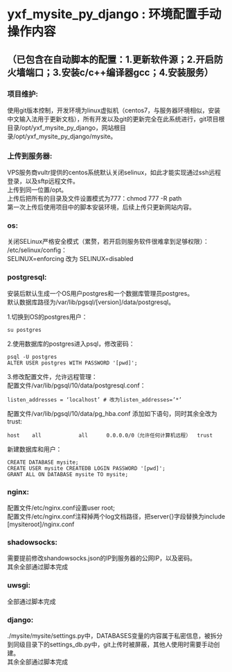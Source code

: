 yxf_mysite_py_django : 环境配置手动操作内容
=========================================================
（已包含在自动脚本的配置：1.更新软件源；2.开启防火墙端口；3.安装c/c++编译器gcc；4.安装服务）  
------------

### 项目维护:
使用git版本控制，开发环境为linux虚拟机（centos7，与服务器环境相似，安装中文输入法用于更新文档），所有开发以及git的更新完全在此系统进行，git项目根目录/opt/yxf_mysite_py_django，网站根目录/opt/yxf_mysite_py_django/mysite。  

### 上传到服务器:
VPS服务商vultr提供的centos系统默认关闭selinux，如此才能实现通过ssh远程登录，以及sftp远程文件。  
上传到同一位置/opt。  
上传后把所有的目录及文件设置模式为777：chmod 777 -R path  
第一次上传后使用项目中的脚本安装环境，后续上传只更新网站内容。  

### os:
关闭SELinux严格安全模式（累赘，若开启则服务软件很难拿到足够权限）：  
/etc/selinux/config：  
SELINUX=enforcing 改为 SELINUX=disabled  

### postgresql:
安装后默认生成一个OS用户postgres和一个数据库管理员postgres。  
默认数据库路径为/var/lib/pgsql/[version]/data/postgresql。  

1.切换到OS的postgres用户：   
 
	su postgres  
	
2.使用数据库的postgres进入psql，修改密码：  

	psql -U postgres  
	ALTER USER postgres WITH PASSWORD '[pwd]';  

3.修改配置文件，允许远程管理：  
配置文件/var/lib/pgsql/10/data/postgresql.conf：   
 
	listen_addresses = ‘localhost’ # 改为listen_addresses=’*’   
	
配置文件/var/lib/pgsql/10/data/pg_hba.conf 添加如下语句，同时其余全改为trust:  

	host    all            all      0.0.0.0/0（允许任何计算机远程）  trust  

新建数据库和用户：  

	CREATE DATABASE mysite;  
	CREATE USER mysite CREATEDB LOGIN PASSWORD '[pwd]';  
	GRANT ALL ON DATABASE mysite TO mysite;  
	  
### nginx:
配置文件/etc/nginx.conf设置user root;  
配置文件/etc/nginx.conf注释掉两个log文档路径，把server{}字段替换为include [mysiteroot]/nginx.conf  

### shadowsocks:
需要提前修改shandowsocks.json的IP到服务器的公网IP，以及密码。  
其余全部通过脚本完成  

### uwsgi:
全部通过脚本完成  

### django:
./mysite/mysite/settings.py中，DATABASES变量的内容属于私密信息，被拆分到同级目录下的settings_db.py中，git上传时被屏蔽，其他人使用时需要手动创建。  
其余全部通过脚本完成  
